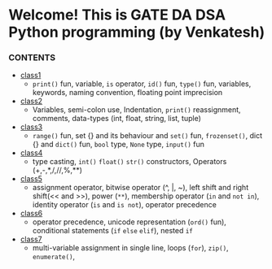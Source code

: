 # Welcome! This is GATE DA DSA Python programming (by Venkatesh)

### **CONTENTS**
- [class1](./Colab_Class_1.ipynb)
    - `print()` fun, variable, `is` operator, `id()` fun, `type()` fun, variables, keywords, naming convention, floating point imprecision
- [class2](./Colab_Class_2.ipynb)
    - Variables, semi-colon use, Indentation, `print()` reassignment, comments, data-types (int, float, string, list, tuple)
- [class3](./Colab_Class_3.ipynbb)
    - `range()` fun, set {} and its behaviour and `set()` fun, `frozenset()`, dict {} and `dict()` fun, `bool` type, `None` type, `input()` fun
- [class4](./Colab_Class_4.ipynb)
    - type casting, `int()` `float()` `str()` constructors, Operators (+,-,*,/,//,%,**)
- [class5](./Colab_Class_5.ipynb)
    - assignment operator, bitwise operator (^, |, ~), left shift and right shift(<< and >>), power (`**`), membership operator (`in` and `not in`), identity operator (`is` and `is not`), operator precedence
- [class6](./Colab_Class_6.ipynb)
    - operator precedence, unicode representation (`ord()` fun), conditional statements (`if` `else` `elif`), nested `if`
- [class7](./Colab_Class_7.ipynb)
    - multi-variable assignment in single line, loops (`for`), `zip()`, `enumerate()`, 




